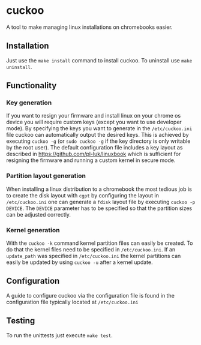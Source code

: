 # cuckoo
A tool to make managing linux installations on chromebooks easier.

## Installation
Just use the `make install` command to install cuckoo. To uninstall use `make uninstall`.

## Functionality
### Key generation
If you want to resign your firmware and install linux on your chrome os device you will require custom keys (except you want to use developer mode). By specifying the keys you want to generate in the `/etc/cuckoo.ini` file cuckoo can automatically output the desired keys. This is achieved by executing `cuckoo -g` (or `sudo cuckoo -g` if the key directory is only writable by the root user). The default configuration file includes a key layout as described in https://github.com/pl-luk/linuxbook which is sufficient for resigning the firmware and running a custom kernel in secure mode.

### Partition layout generation
When installing a linux distribution to a chromebook the most tedious job is to create the disk layout with `cgpt` by configuring the layout in `/etc/cuckoo.ini` one can generate a `fdisk` layout file by executing `cuckoo -p DEVICE`. The `DEVICE` parameter has to be specified so that the partition sizes can be adjusted correctly.

### Kernel generation
With the `cuckoo -k` command kernel partition files can easily be created. To do that the kernel files need to be specified in `/etc/cuckoo.ini`. If an `update_path` was specified in `/etc/cuckoo.ini` the kernel partitions can easily be updated by using `cuckoo -u` after a kernel update.

## Configuration
A guide to configure cuckoo via the configuration file is found in the configuration file typically located at `/etc/cuckoo.ini`

## Testing
To run the unittests just execute `make test`.
